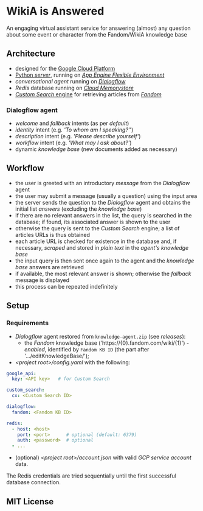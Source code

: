 # WikiA is Answered

An engaging virtual assistant service for answering (almost) any question about some event or character from the Fandom/WikiA knowledge base

## Architecture
- designed for the [Google Cloud Platform](https://cloud.google.com/)
- [Python *server*](https://bareasgi.readthedocs.io/en/latest/), running on [*App Engine Flexible Environment*](https://cloud.google.com/appengine/docs/flexible/)
- *conversational agent* running on [*Dialogflow*](https://dialogflow.com/)
- *Redis* database running on [*Cloud Memorystore*](https://cloud.google.com/memorystore/)
- [*Custom Search* engine](https://www.google.com/cse/) for retrieving articles from [*Fandom*](https://www.fandom.com/)

### Dialogflow agent
- *welcome* and *fallback* intents (as per *default*)
- *identity* intent (e.g. *'To whom am I speaking?'*')
- *description* intent (e.g. *'Please describe yourself'*)
- *workflow* intent (e.g. *'What may I ask about?'*)
- dynamic *knowledge base* (new documents added as necessary)

## Workflow
- the user is greeted with an introductory *message* from the *Dialogflow* agent
- the user may submit a message (usually a question) using the input area
- the server sends the question to the *Dialogflow* agent and obtains the initial list *answers* (excluding the *knowledge base*)
- if there are no relevant answers in the list, the query is searched in the database; if found, its associated answer is shown to the user
- otherwise the query is sent to the *Custom Search* engine; a list of articles URLs is thus obtained
- each article URL is checked for existence in the database and, if necessary, *scraped* and stored in *plain text* in the *agent's* *knowledge base*
- the input query is then sent once again to the agent and the *knowledge base* answers are retrieved
- if available, the most relevant answer is shown; otherwise the *fallback* message is displayed
- this process can be repeated indefinitely

## Setup
### Requirements
- *Dialogflow* agent restored from `knowledge-agent.zip` (see *releases*):
  - the *Fandom* knowledge base ('https://{0}.fandom.com/wiki/{1}') - *enabled*, identified by `Fandom KB ID` (the part after '.../editKnowledgeBase/');
- *\<project root>/config.yaml* with the following:
```yaml
google_api:
  key: <API key>   # for Custom Search

custom_search:
  cx: <Custom Search ID>

dialogflow:
  fandom: <Fandom KB ID>

redis:
  - host: <host>
    port: <port>      # optional (default: 6379)
    auth: <password>  # optional
  - ...
```
- (optional) *\<project root>/account.json* with valid *GCP service account* data.

The Redis credentials are tried sequentially until the first successful database connection.

## MIT License
